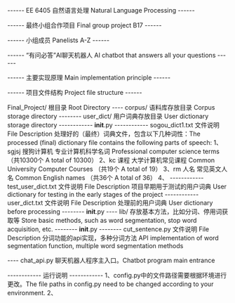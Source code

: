------ EE 6405 自然语言处理 Natural Language Processing ------

------ 最终小组合作项目 Final group project B17 ------

------ 小组成员 Panelists A-Z ------


------ “有问必答”AI聊天机器人 AI chatbot that answers all your questions ------


------ 主要实现原理 Main implementation principle ------


------ 项目文件结构 Project file structure ------

Final_Project/ 根目录 Root Directory
---- corpus/ 语料库存放目录 Corpus storage directory
-------- user_dict/ 用户词典存放目录 User dictionary storage directory
------------ __init__.py
------------ sogou_dict1.txt
文件说明 File Description
处理好的（最终）词典文件，包含以下几种词性：The processed (final) dictionary file contains the following parts of speech:
1、sgjsj 搜狗计算机 专业计算机科学名词 Professional computer science terms （共10300个 A total of 10300）
2、kc 课程 大学计算机常见课程 Common University Computer Courses （共19个 A total of 19）
3、rm 人名 常见英文人名 Common English names （共36个 A total of 36）
4、
------------ test_user_dict.txt
文件说明 File Description
项目早期用于测试的用户词典 User dictionary for testing in the early stages of the project
------------ user_dict.txt
文件说明 File Description
处理前的用户词典 User dictionary before processing
-------- __init__.py
---- lib/ 存放基本方法，比如分词、停用词获取等 Store basic methods, such as word segmentation, stop word acquisition, etc.
-------- __init__.py
-------- cut_sentence.py
文件说明 File Description
分词功能的api实现，多种分词方法 API implementation of word segmentation function, multiple word segmentation methods

---- chat_api.py 聊天机器人程序主入口。Chatbot program main entrance

------------ 运行说明 ------------
1、config.py中的文件路径需要根据环境进行更改。The file paths in config.py need to be changed according to your environment.
2、
